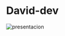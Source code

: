 # David-dev
![presentacion](https://user-images.githubusercontent.com/103283145/211383522-56f283ed-8d82-4e1c-a9c8-7adf53967483.png)
